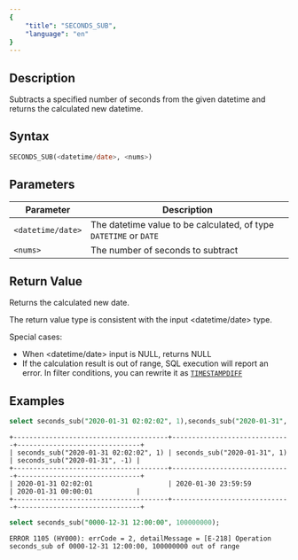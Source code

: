 ```yaml
---
{
    "title": "SECONDS_SUB",
    "language": "en"
}
---
```


<!-- 
Licensed to the Apache Software Foundation (ASF) under one
or more contributor license agreements.  See the NOTICE file
distributed with this work for additional information
regarding copyright ownership.  The ASF licenses this file
to you under the Apache License, Version 2.0 (the
"License"); you may not use this file except in compliance
with the License.  You may obtain a copy of the License at

  http://www.apache.org/licenses/LICENSE-2.0

Unless required by applicable law or agreed to in writing,
software distributed under the License is distributed on an
"AS IS" BASIS, WITHOUT WARRANTIES OR CONDITIONS OF ANY
KIND, either express or implied.  See the License for the
specific language governing permissions and limitations
under the License.
-->

## Description

Subtracts a specified number of seconds from the given datetime and returns the calculated new datetime.

## Syntax

```sql
SECONDS_SUB(<datetime/date>, <nums>)
```

## Parameters

| Parameter | Description |
|-------------------|---------------|
| `<datetime/date>` | The datetime value to be calculated, of type `DATETIME` or `DATE` |
| `<nums>` | The number of seconds to subtract |

## Return Value

Returns the calculated new date.

The return value type is consistent with the input <datetime/date> type.

Special cases:

- When <datetime/date> input is NULL, returns NULL
- If the calculation result is out of range, SQL execution will report an error. In filter conditions, you can rewrite it as [`TIMESTAMPDIFF`](./timestampdiff)

## Examples

```sql
select seconds_sub("2020-01-31 02:02:02", 1),seconds_sub("2020-01-31", 1),seconds_sub("2020-01-31", -1);
```

```text
+---------------------------------------+------------------------------+-------------------------------+
| seconds_sub("2020-01-31 02:02:02", 1) | seconds_sub("2020-01-31", 1) | seconds_sub("2020-01-31", -1) |
+---------------------------------------+------------------------------+-------------------------------+
| 2020-01-31 02:02:01                   | 2020-01-30 23:59:59          | 2020-01-31 00:00:01           |
+---------------------------------------+------------------------------+-------------------------------+
```

```sql
select seconds_sub("0000-12-31 12:00:00", 100000000);
```

```text
ERROR 1105 (HY000): errCode = 2, detailMessage = [E-218] Operation seconds_sub of 0000-12-31 12:00:00, 100000000 out of range
